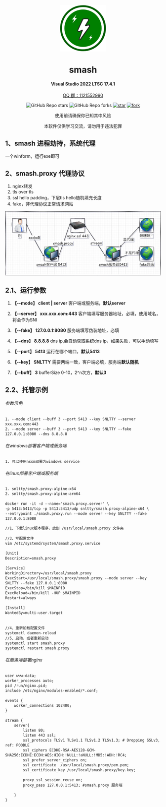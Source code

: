 <div align="center">
<p><img src="smash/public/icon.png" height="150"></p> 

# smash
#### Visual Studio 2022 LTSC 17.4.1
<a href="https://jq.qq.com/?_wv=1027&k=ucoIVfz4" target="_blank">QQ 群：1121552990</a>

![GitHub Repo stars](https://img.shields.io/github/stars/snltty/smash?style=social)
![GitHub Repo forks](https://img.shields.io/github/forks/snltty/smash?style=social)
[![star](https://gitee.com/snltty/smash/badge/star.svg?theme=dark)](https://gitee.com/snltty/smash/stargazers)
[![fork](https://gitee.com/snltty/smash/badge/fork.svg?theme=dark)](https://gitee.com/snltty/smash/members)

使用前请确保你已知其中风险

本软件仅供学习交流，请勿用于违法犯罪

</div>

## 1、smash 进程劫持，系统代理
一个winform，运行exe即可

## 2、smash.proxy 代理协议
1. nginx转发
2. tls over tls
3. ssl hello padding，下层tls hello随机填充长度
4. fake，非代理协议正常请求网站

<p><img src="./readme/smash.jpg"></p>

## 2.1、运行参数

1. **【--mode】 client | server** 客户端或服务端，**默认server**

2. **【--server】 xxx.xxx.com:443** 客户端填写服务器地址，必填，使用域名，将会作为SNI

3. **【--fake】 127.0.0.1:8080** 服务端填写伪装地址，必填

4. **【--dns】 8.8.8.8** dns ip,会自动获取系统dns ip，如果失败，可以手动填写

5. **【--port】 5413** 运行在哪个端口，**默认5413**

6. **【--key】 SNLTTY** 需要两端一致，客户端必填，服务端**默认随机**

7. **【--buff】 3** bufferSize 0-10，2^n次方，**默认3**

## 2.2、托管示例

###### 参数示例
```
1. --mode client --buff 3 --port 5413 --key SNLTTY --server xxx.xxx.com:443
2. --mode server --buff 3 --port 5413 --key SNLTTY --fake 127.0.0.1:8080 --dns 8.8.8.8
```

###### 在windows部署客户端或服务端
```
1. 可以使用nssm部署为windows service
```

###### 在linux部署客户端或服务端
```
1. snltty/smash.proxy-alpine-x64
2. snltty/smash.proxy-alpine-arm64

docker run -it -d --name="smash.proxy.server" \
-p 5413:5413/tcp -p 5413:5413/udp snltty/smash.proxy-alpine-x64 \
--entrypoint ./smash.proxy.run --mode server --key SNLTTY --fake 127.0.0.1:8080
```
```
//1、下载linux版本程序，放到 /usr/local/smash.proxy 文件夹

//3、写配置文件
vim /etc/systemd/system/smash.proxy.service

[Unit]
Description=smash.proxy

[Service]
WorkingDirectory=/usr/local/smash.proxy
ExecStart=/usr/local/smash.proxy/smash.proxy --mode server --key SNLTTY --fake 127.0.0.1:8080
ExecStop=/bin/kill $MAINPID
ExecReload=/bin/kill -HUP $MAINPID
Restart=always

[Install]
WantedBy=multi-user.target


//4、重新加载配置文件
systemctl daemon-reload
//5、启动，或者重新启动
systemctl start smash.proxy
systemctl restart smash.proxy
```

###### 在服务端部署nginx
```
user www-data;
worker_processes auto;
pid /run/nginx.pid;
include /etc/nginx/modules-enabled/*.conf;

events {
	worker_connections 102400;
}

stream {
	server{
		listen 80;
		listen 443 ssl;
		ssl_protocols TLSv1 TLSv1.1 TLSv1.2 TLSv1.3; # Dropping SSLv3, ref: POODLE
		ssl_ciphers ECDHE-RSA-AES128-GCM-SHA256:ECDHE:ECDH:AES:HIGH:!NULL:!aNULL:!MD5:!ADH:!RC4;
		ssl_prefer_server_ciphers on;
		ssl_certificate  /usr/local/smash.proxy/pem.pem;
    	ssl_certificate_key /usr/local/smash.proxy/key.key;
        	
		proxy_ssl_session_reuse on;
		proxy_pass 127.0.0.1:5413; #smash.proxy 服务端
		
	}
}
```
